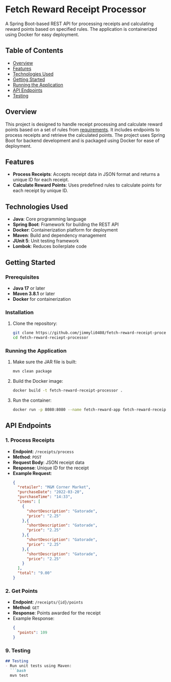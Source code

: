 # Fetch Reward Receipt Processor

A Spring Boot-based REST API for processing receipts and calculating reward points based on specified rules. The application is containerized using Docker for easy deployment.

## Table of Contents
- [Overview](#overview)
- [Features](#features)
- [Technologies Used](#technologies-used)
- [Getting Started](#getting-started)
- [Running the Application](#running-the-application)
- [API Endpoints](#api-endpoints)
- [Testing](#testing)

## Overview
This project is designed to handle receipt processing and calculate reward points based on a set of rules from [requirements](https://github.com/fetch-rewards/receipt-processor-challenge/blob/main/README.md). It includes endpoints to process receipts and retrieve the calculated points. The project uses Spring Boot for backend development and is packaged using Docker for ease of deployment.

## Features
- **Process Receipts**: Accepts receipt data in JSON format and returns a unique ID for each receipt.
- **Calculate Reward Points**: Uses predefined rules to calculate points for each receipt by unique ID.

## Technologies Used
- **Java**: Core programming language
- **Spring Boot**: Framework for building the REST API
- **Docker**: Containerization platform for deployment
- **Maven**: Build and dependency management
- **JUnit 5**: Unit testing framework
- **Lombok**: Reduces boilerplate code

## Getting Started

### Prerequisites
- **Java 17** or later
- **Maven 3.8.1** or later
- **Docker** for containerization

### Installation
1. Clone the repository:
   ```bash
   git clone https://github.com/jimmyli0408/fetch-reward-receipt-processor.git
   cd fetch-reward-reciept-processor
   ```

### Running the Application
1. Make sure the JAR file is built:
   ```bash
   mvn clean package
   ```
2. Build the Docker image:
   ```bash
   docker build -t fetch-reward-receipt-processor .
   ```
3. Run the container:
   ```bash
   docker run -p 8080:8080 --name fetch-reward-app fetch-reward-receipt-processor
   ```

## API Endpoints

### 1. Process Receipts
- **Endpoint**: `/receipts/process`
- **Method**: `POST`
- **Request Body**: JSON receipt data
- **Response**: Unique ID for the receipt
- **Example Request**:
  ```json
  {
    "retailer": "M&M Corner Market",
    "purchaseDate": "2022-03-20",
    "purchaseTime": "14:33",
    "items": [
      {
        "shortDescription": "Gatorade",
        "price": "2.25"
      },{
        "shortDescription": "Gatorade",
        "price": "2.25"
      },{
        "shortDescription": "Gatorade",
        "price": "2.25"
      },{
        "shortDescription": "Gatorade",
        "price": "2.25"
      }
    ],
    "total": "9.00"
  }
  ```
### 2. Get Points
- **Endpoint**: `/receipts/{id}/points`
- **Method**: `GET`
- **Response**: Points awarded for the receipt
- Example Response:
  ```json
  {
    "points": 109
  }

### 9. Testing
```markdown
## Testing
- Run unit tests using Maven:
  ```bash
  mvn test
  ```
```


   


